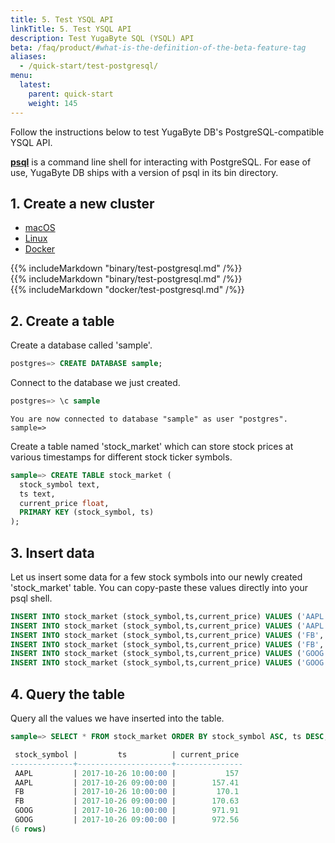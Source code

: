 ```yaml
---
title: 5. Test YSQL API
linkTitle: 5. Test YSQL API
description: Test YugaByte SQL (YSQL) API
beta: /faq/product/#what-is-the-definition-of-the-beta-feature-tag
aliases:
  - /quick-start/test-postgresql/
menu:
  latest:
    parent: quick-start
    weight: 145
---
```



Follow the instructions below to test YugaByte DB's PostgreSQL-compatible YSQL API.

[**psql**](https://www.postgresql.org/docs/9.3/static/app-psql.html) is a command line shell for interacting with PostgreSQL. For ease of use, YugaByte DB ships with a version of psql in its bin directory.

## 1. Create a new cluster

<ul class="nav nav-tabs nav-tabs-yb">
  <li >
    <a href="#macos" class="nav-link active" id="macos-tab" data-toggle="tab" role="tab" aria-controls="macos" aria-selected="true">
      <i class="fa fa-apple" aria-hidden="true"></i>
      macOS
    </a>
  </li>
  <li>
    <a href="#linux" class="nav-link" id="linux-tab" data-toggle="tab" role="tab" aria-controls="linux" aria-selected="false">
      <i class="fa fa-linux" aria-hidden="true"></i>
      Linux
    </a>
  </li>
  <li>
    <a href="#docker" class="nav-link" id="docker-tab" data-toggle="tab" role="tab" aria-controls="docker" aria-selected="false">
      <i class="icon-docker" aria-hidden="true"></i>
      Docker
    </a>
  </li>
  <!--
  <li >
    <a href="#kubernetes" class="nav-link" id="kubernetes-tab" data-toggle="tab" role="tab" aria-controls="kubernetes" aria-selected="false">
      <i class="fa fa-cubes" aria-hidden="true"></i>
      Kubernetes
    </a>
  </li>
  -->
</ul>

<div class="tab-content">
  <div id="macos" class="tab-pane fade show active" role="tabpanel" aria-labelledby="macos-tab">
    {{% includeMarkdown "binary/test-postgresql.md" /%}}
  </div>
  <div id="linux" class="tab-pane fade" role="tabpanel" aria-labelledby="linux-tab">
    {{% includeMarkdown "binary/test-postgresql.md" /%}}
  </div>
  <div id="docker" class="tab-pane fade" role="tabpanel" aria-labelledby="docker-tab">
    {{% includeMarkdown "docker/test-postgresql.md" /%}}
  </div>
  <!--
  <div id="kubernetes" class="tab-pane fade" role="tabpanel" aria-labelledby="kubernetes-tab">
    {{% includeMarkdown "kubernetes/test-postgresql.md" /%}}
  </div>
  -->
</div>


## 2. Create a table

Create a database called 'sample'.

```{.sql .copy .separator-gt}
postgres=> CREATE DATABASE sample;
```

Connect to the database we just created.

```{.sql .copy .separator-gt}
postgres=> \c sample
```
```
You are now connected to database "sample" as user "postgres".
sample=>
```


Create a table named 'stock_market' which can store stock prices at various timestamps for different stock ticker symbols.

```{.sql .copy .separator-gt}
sample=> CREATE TABLE stock_market (
  stock_symbol text,
  ts text,
  current_price float,
  PRIMARY KEY (stock_symbol, ts)
);
```



## 3. Insert data

Let us insert some data for a few stock symbols into our newly created 'stock_market' table. You can copy-paste these values directly into your psql shell.

```{.sql .copy}
INSERT INTO stock_market (stock_symbol,ts,current_price) VALUES ('AAPL','2017-10-26 09:00:00',157.41);
INSERT INTO stock_market (stock_symbol,ts,current_price) VALUES ('AAPL','2017-10-26 10:00:00',157);
INSERT INTO stock_market (stock_symbol,ts,current_price) VALUES ('FB','2017-10-26 09:00:00',170.63);
INSERT INTO stock_market (stock_symbol,ts,current_price) VALUES ('FB','2017-10-26 10:00:00',170.1);
INSERT INTO stock_market (stock_symbol,ts,current_price) VALUES ('GOOG','2017-10-26 09:00:00',972.56);
INSERT INTO stock_market (stock_symbol,ts,current_price) VALUES ('GOOG','2017-10-26 10:00:00',971.91);
```

## 4. Query the table

Query all the values we have inserted into the table.

```{.sql .copy .separator-gt}
sample=> SELECT * FROM stock_market ORDER BY stock_symbol ASC, ts DESC;
```
```sql
 stock_symbol |         ts          | current_price
--------------+---------------------+---------------
 AAPL         | 2017-10-26 10:00:00 |           157
 AAPL         | 2017-10-26 09:00:00 |        157.41
 FB           | 2017-10-26 10:00:00 |         170.1
 FB           | 2017-10-26 09:00:00 |        170.63
 GOOG         | 2017-10-26 10:00:00 |        971.91
 GOOG         | 2017-10-26 09:00:00 |        972.56
(6 rows)
```

